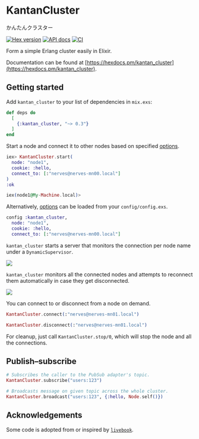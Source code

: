 # KantanCluster

かんたんクラスター

[![Hex version](https://img.shields.io/hexpm/v/kantan_cluster.svg 'Hex version')](https://hex.pm/packages/kantan_cluster)
[![API docs](https://img.shields.io/hexpm/v/kantan_cluster.svg?label=docs 'API docs')](https://hexdocs.pm/kantan_cluster)
[![CI](https://github.com/mnishiguchi/kantan_cluster/actions/workflows/ci.yml/badge.svg)](https://github.com/mnishiguchi/kantan_cluster/actions/workflows/ci.yml)

Form a simple Erlang cluster easily in Elixir.

Documentation can be found at [https://hexdocs.pm/kantan_cluster](https://hexdocs.pm/kantan_cluster).

## Getting started

Add `kantan_cluster` to your list of dependencies in `mix.exs`:

```elixir
def deps do
  [
    {:kantan_cluster, "~> 0.3"}
  ]
end
```

Start a node and connect it to other nodes based on specified [options].

```elixir
iex> KantanCluster.start(
  node: "node1",
  cookie: :hello,
  connect_to: [:"nerves@nerves-mn00.local"]
)
:ok

iex(node1@My-Machine.local)>
```

Alternatively, [options] can be loaded from your `config/config.exs`.

```elixir
config :kantan_cluster,
  node: "node1",
  cookie: :hello,
  connect_to: [:"nerves@nerves-mn00.local"]
```

`kantan_cluster` starts a server that monitors the connection per node name under a `DynamicSupervisor`.

![](https://user-images.githubusercontent.com/7563926/139163607-704c0352-64ff-47f3-8697-9958654c27b4.png)

`kantan_cluster` monitors all the connected nodes and attempts to reconnect them automatically in case they get disconnected.

![](https://user-images.githubusercontent.com/7563926/138617820-562b8102-c478-424d-bfaa-e15abf08a722.png)

You can connect to or disconnect from a node on demand.

```elixir
KantanCluster.connect(:"nerves@nerves-mn01.local")

KantanCluster.disconnect(:"nerves@nerves-mn01.local")
```

For cleanup, just call `KantanCluster.stop/0`, which will stop the node and all the connections.

## Publish–subscribe

```elixir
# Subscribes the caller to the PubSub adapter's topic.
KantanCluster.subscribe("users:123")

# Broadcasts message on given topic across the whole cluster.
KantanCluster.broadcast("users:123", {:hello, Node.self()})
```

## Acknowledgements

Some code is adopted from or inspired by [`livebook`].

<!-- Links -->

[Erlang magic cookie]: https://erlang.org/doc/reference_manual/distributed.html#security
[`livebook`]: https://github.com/livebook-dev/livebook
[options]: https://hexdocs.pm/kantan_cluster/KantanCluster.html#t:option/0
